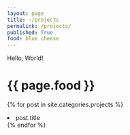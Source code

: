 ```yaml
---
layout: page
title: ~/projects
permalink: /projects/
published: True
food: blue cheese
---
```

Hello, World!
<h1>{{ page.food }}</h1>

{% for post in site.categories.projects %}
 <li>post.title</li>
{% endfor %}